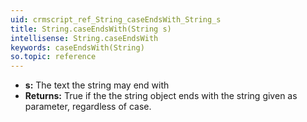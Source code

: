 ```yaml
---
uid: crmscript_ref_String_caseEndsWith_String_s
title: String.caseEndsWith(String s)
intellisense: String.caseEndsWith
keywords: caseEndsWith(String)
so.topic: reference
---
```



* **s:** The text the string may end with
* **Returns:** True if the the string object ends with the string given as parameter, regardless of case.


